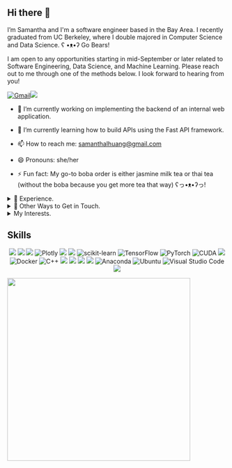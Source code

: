 ## Hi there 👋

<!-- **samanthalhuang/samanthalhuang** is a ✨ _special_ ✨ repository because its `README.md` (this file) appears on your GitHub profile.

Here are some ideas to get you started:

- 🔭 I’m currently working on ...
- 🌱 I’m currently learning ...
- 👯 I’m looking to collaborate on ...
- 🤔 I’m looking for help with ...
- 💬 Ask me about ...
- 📫 How to reach me: ...
- 😄 Pronouns: ...
- ⚡ Fun fact: ...
-->

I’m Samantha and I'm a software engineer based in the Bay Area. I recently graduated from UC Berkeley, where I double majored in Computer Science and Data Science. ʕ •ᴥ•ʔ Go Bears!

I am open to any opportunities starting in mid-September or later related to Software Engineering, Data Science, and Machine Learning. Please reach out to me through one of the methods below. I look forward to hearing from you!

<p align="left">
<a href="mailto:samanthalhuang@gmail.com"><img alt="Gmail" src="https://img.shields.io/badge/Gmail-D14836?style=for-the-badge&logo=gmail&logoColor=white"/></a><a href="https://www.linkedin.com/in/samanthalhuang/"><img src="https://img.shields.io/badge/linkedin%20-%230077B5.svg?&style=for-the-badge&logo=linkedin&logoColor=white"/></a>
</p>

* 🔭 I’m currently working on implementing the backend of an internal web application.
* 🌱 I’m currently learning how to build APIs using the Fast API framework.

* 📫 How to reach me: samanthalhuang@gmail.com
* 😄 Pronouns: she/her
* ⚡ Fun fact: My go-to boba order is either jasmine milk tea or thai tea (without the boba because you get more tea that way) ʕっ•ᴥ•ʔっ!

<details>
<summary>📝 Experience.</summary>
<br> 

Currently, I am a temporary Software Developer at Bio-Rad Laboratories. All of my work there is done through my company Github account which I won't be able to explicitly share. However, the summary of the projects I have worked on can be found on my LinkedIn!

In the past, I was
- a Teaching Assistant for CS 188 (Introduction to Artificial Intelligence) at UC Berkeley
- a Software Engineer Intern at Bio-Rad Laboratories for a 3-month internship that got extended to 6-months
- a full-stack developer for a UC Berkeley student organization, Computer Science Mentors (CSM)
- a CS 70 (Discrete Mathematics & Probability) Course Coordinator of Computer Science Mentors (CSM)
  
---

</details>


<details>
<summary>📧 Other Ways to Get in Touch.</summary>
<br> 

Please feel free to contact me.
- **Email:** (Preferred) Please identify your GitHub account username and how you found my profile.
  - My personal email is 'samanthalhuang@gmail.com`.
  - My academic emails are listed above.
- **Github:** Click [here](https://github.com/samanthalhuang/samanthalhuang/issues/new/choose) to leave an issue. If you are contacting me about a project, please leave an issue in the relevant project repository. 
- **LinkedIn:** Click [here](http://linkedin.com/in/samanthalhuang/) to connect and message me)
---
  
</details>

<details>
<summary>My Interests.</summary>
<br> 
  
* CS Education Research
* AI Research
* Badminton
* Windsurfing
* Drawing/Painting
* Photography

</details>

## Skills
<p align="center">
<img src="https://img.shields.io/badge/python%20-%2314354C.svg?&style=for-the-badge&logo=python&logoColor=white"/>
<img src="https://img.shields.io/badge/Jupyter%20-%23F37626.svg?&style=for-the-badge&logo=Jupyter&logoColor=white"/>
<img src="https://img.shields.io/badge/pandas%20-%23150458.svg?&style=for-the-badge&logo=pandas&logoColor=white"/>
<img alt="Plotly" src="https://img.shields.io/badge/Plotly-3775A9?style=for-the-badge&logo=plotly&logoColor=white"/>
<img src="https://img.shields.io/badge/numpy%20-%23013243.svg?&style=for-the-badge&logo=numpy&logoColor=white" />
<img src="https://img.shields.io/badge/SciPy-%230C55A5.svg?style=for-the-badge&logo=scipy&logoColor=%white">
<img alt="scikit-learn" src="https://img.shields.io/badge/sklearn-F7931E?style=for-the-badge&logo=scikit-learn&logoColor=white"/>
<img alt="TensorFlow" src="https://img.shields.io/badge/TensorFlow%20-%23FF6F00.svg?&style=for-the-badge&logo=TensorFlow&logoColor=white"/>
<img alt="PyTorch" src="https://img.shields.io/badge/PyTorch%20-%23EE4C2C.svg?&style=for-the-badge&logo=PyTorch&logoColor=white"/>
<img alt="CUDA" src="https://img.shields.io/badge/CUDA-76B900?style=for-the-badge&logo=nvidia&logoColor=white">
<img src="https://img.shields.io/badge/AWS%20-%23FF9900.svg?&style=for-the-badge&logo=amazon-aws&logoColor=white"/>
<img alt="Docker" src="https://img.shields.io/badge/docker-%230db7ed.svg?style=for-the-badge&logo=docker&logoColor=white"/>
<img alt="C++" src="https://img.shields.io/badge/c++-%2300599C.svg?style=for-the-badge&logo=c%2B%2B&logoColor=white"/>
<img src="https://img.shields.io/badge/html5%20-%23E34F26.svg?&style=for-the-badge&logo=html5&logoColor=white"/>
<img src="https://img.shields.io/badge/css3%20-%231572B6.svg?&style=for-the-badge&logo=css3&logoColor=white"/>
<img src="https://img.shields.io/badge/latex%20-%23008080.svg?&style=for-the-badge&logo=latex&logoColor=white"/>
<img src="https://img.shields.io/badge/github%20-%23121011.svg?&style=for-the-badge&logo=github&logoColor=white"/>
<img alt="Anaconda" src="https://img.shields.io/badge/Anaconda-44A833?style=for-the-badge&logo=anaconda&logoColor=white"/>
<img alt="Ubuntu" src="https://img.shields.io/badge/Ubuntu-E95420?style=for-the-badge&logo=ubuntu&logoColor=white"/>
<img alt="Visual Studio Code" src="https://img.shields.io/badge/VisualStudioCode-0078d7.svg?style=for-the-badge&logo=visual-studio-code&logoColor=white"/>
<img src="https://img.shields.io/badge/Jira-0052CC?style=for-the-badge&logo=Jira&logoColor=white"/>
</p>


<tr>
  <td><img src="https://streak-stats.demolab.com?user=samanthalhuang&ring=DD6304&theme=jolly" width="420"/> </td>
</tr>
